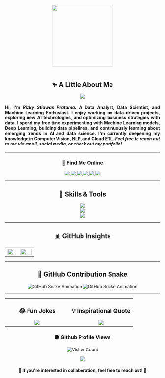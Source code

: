 <div align="center">
  <img src="https://media.giphy.com/media/lP8xu5t2DLGG045H8F/giphy.gif" width="200"/>
  <div id="badges">
</div>
<br>
<h2 align='center'>✨ A Little About Me </h2>

  <img src="https://readme-typing-svg.herokuapp.com?color=%23FFA500&center=true&vCenter=true&width=600&lines=Welcome+To+my+Github+Profile;I'm+Rizky+Stiawan+Pratama;DATA+SCIENTIST;DATA+ANALYST;MACHINE+LEARNING+ENTHUSIAST" />
<h4 align="justify"> Hi, I'm <i>Rizky Stiawan Pratama.</i> A <b>Data Analyst</b>, <b>Data Scientist</b>, and <b>Machine Learning Enthusiast</b>. I enjoy working on data-driven projects, exploring new AI technologies, and optimizing business strategies with data. I spend my free time experimenting with Machine Learning models, Deep Learning, building data pipelines, and continuously learning about emerging trends in AI and data science. I'm currently deepening my knowledge in <b>Computer Vision</b>, <b>NLP</b>, and <b>Cloud ETL</b>. <i>Feel free to reach out to me via email, social media, or check out my portfolio!</i> </h4>

---

<div align="center"> 
<h3 align='center'>📡 Find Me Online</h3>
<p align='center'>
 
  <a href="mailto:rizkystiawanpratama@gmail.com">
    <img src="https://img.shields.io/badge/Gmail-333333?style=for-the-badge&logo=gmail&logoColor=red" />
  </a>
  <a href="https://linkedin.com/in/rizkystiawanpratama" target="_blank">
    <img src="https://img.shields.io/badge/LinkedIn-0077B5?style=for-the-badge&logo=linkedin&logoColor=white" target="_blank" />
  </a>
  <a href="https://x.com/cacienx" target="_blank">
    <img src="https://img.shields.io/badge/Twitter-1DA1F2?style=for-the-badge&logo=twitter&logoColor=white" target="_blank" />
  </a>
  <a href="https://www.instagram.com/cacienx/" target="_blank">
    <img src="https://img.shields.io/badge/Instagram-E4405F?style=for-the-badge&logo=instagram&logoColor=white" target="_blank" />
  </a>
  <a href="https://web.facebook.com/cacienx1995/" target="_blank">
    <img src="https://img.shields.io/badge/Facebook-1877F2?style=for-the-badge&logo=facebook&logoColor=white" target="_blank" />
  </a>
  <a href="https://rizkystiawanp.github.io/index.html" target="_blank">
    <img src="https://img.shields.io/badge/Portfolio-FF5733?style=for-the-badge&logo=google-chrome&logoColor=white" target="_blank" />
  </a>
</div>

---

## 🚀 Skills & Tools
<p align="center">
  <!-- Row 1 -->
  <img src="https://skillicons.dev/icons?i=git,github,vscode,docker,aws,elasticsearch,postgres,bootstrap" /><br>
  <!-- Row 2 -->
  <img src="https://skillicons.dev/icons?i=python,cpp,html,tensorflow,scikitlearn,opencv,huggingface" /><br>
  <!-- Row 3 -->
  <img src="https://go-skill-icons.vercel.app/api/icons?i=excel,pandas,numpy,matplotlib,seaborn,scipy,selenium" />
</p>

---

<h2 align="center">📊 GitHub Insights</h2>
<div align="center">
<table>
  <tr>
    <td width="38%">
      <a href="https://github.com/rizkystiawanp/github-readme-stats">
        <img width="100%" src="https://github-readme-stats.vercel.app/api/top-langs/?username=rizkystiawanp&layout=compact&theme=onedark&langs_count=10" />
      </a>
    </td>
    <td width="50%">
      <a href="https://github.com/rizkystiawanp/github-readme-stats">
        <img width="100%" src="https://github-readme-stats.vercel.app/api?username=rizkystiawanp&show_icons=true&theme=onedark" />
      </a>
    </td>
  </tr>
</table>
</div>

---

## 🐍 GitHub Contribution Snake

![GitHub Snake Animation](https://raw.githubusercontent.com/rizkystiawanp/output/main/github-snake.svg#gh-light-mode-only)
![GitHub Snake Animation](https://raw.githubusercontent.com/rizkystiawanp/output/main/github-snake-dark.svg#gh-dark-mode-only)

---

<div align="center">
<table width="100%">
  <tr>
    <!-- Fun Jokes -->
    <td align="center" width="50%">
      <h3>😂 Fun Jokes</h3>
      <img src="https://readme-jokes.vercel.app/api?theme=onedark" />
    </td>
    <!-- Inspirational Quotes -->
    <td align="center" width="50%">
      <h3>💡 Inspirational Quote</h3>
      <img src="https://quotes-github-readme.vercel.app/api?type=horizontal&theme=onedark" />
    </td>
  </tr>
</table>
</div>

### 🟠 Github Profile Views
![Visitor Count](https://profile-counter.glitch.me/rizkystiawanp/count.svg?color=orange)

<div align="center">
  <img src="https://readme-typing-svg.herokuapp.com?color=%23FFA500&center=true&vCenter=true&width=600&lines=Thank+You+For+Visiting!;Have+a+Wonderful+Day!;Feel+Free+to+Reach+Out+for+Collaboration!;Let's+Connect+and+Grow+Together!" />
  <br/>
  <h4>🚀 If you're interested in collaboration, feel free to reach out! 📩</h4>
</div>
